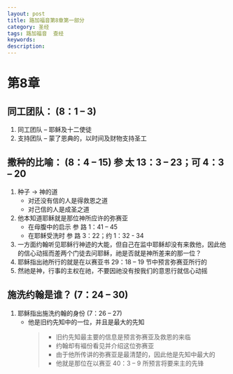 ```yaml
---
layout: post
title: 路加福音第8章第一部分
category: 圣经
tags: 路加福音  查经
keywords: 
description: 
---
```

# 第8章
## 同工团队： (8：1 – 3)
1. 同工团队 – 耶稣及十二使徒
2. 支持团队 – 蒙了恩典的，以时间及财物支持圣工

## 撒种的比喻： (8：4 – 15) 参 太 13：3 – 23；可 4：3 – 20
1. 种子 → 神的道      
    - 对还没有信的人是得救恩之道     
    - 对己信的人是成圣之道
2. 他本知道耶稣就是那位神所应许的弥赛亚     
    - 在母腹中的启示 参 路 1：41 – 45    
    - 在耶稣受洗时 参 路 3：22；约 1：32 - 34    
3. 一方面约翰听见耶稣行神迹的大能，但自己在监中耶稣却没有来救他，因此他的信心动摇而差两个门徒去问耶稣，祂是否就是神所差来的那一位？    
4. 耶稣指出祂所行的就是在以赛亚书 29：18 – 19 节中预言弥赛亚所行的    
5. 然祂是神，行事的主权在祂，不要因祂没有按我们的意思行就信心动摇       

## 施洗约翰是谁？ (7：24 – 30)     
1. 耶稣指出施洗约翰的身份 (7：26 – 27)      
    - 他是旧约先知中的一位，并且是最大的先知     
        >    * 旧约先知最主要的信息是预言弥赛亚及救恩的来临
        >    * 约翰却有褔份看见并介绍这位弥赛亚
        >    * 由于他所传讲的弥赛亚是最清楚的，因此他是先知中最大的
        >    * 他就是那位在以赛亚 40：3 – 9 所预言将要来主的先锋  